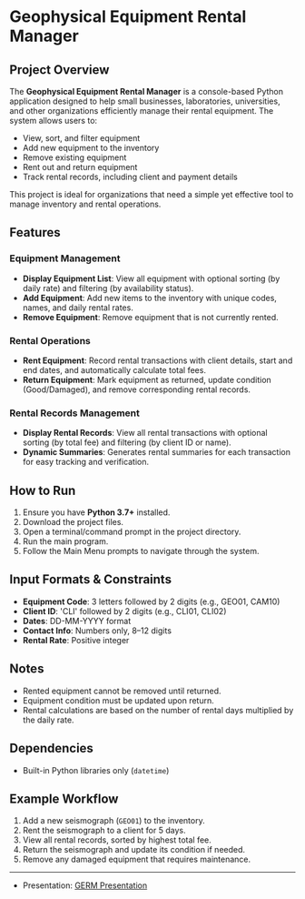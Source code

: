 # Geophysical Equipment Rental Manager

## Project Overview
The **Geophysical Equipment Rental Manager** is a console-based Python application designed to help small businesses, laboratories, universities, and other organizations efficiently manage their rental equipment. The system allows users to:

- View, sort, and filter equipment
- Add new equipment to the inventory
- Remove existing equipment
- Rent out and return equipment
- Track rental records, including client and payment details

This project is ideal for organizations that need a simple yet effective tool to manage inventory and rental operations.

## Features

### Equipment Management
- **Display Equipment List**: View all equipment with optional sorting (by daily rate) and filtering (by availability status).  
- **Add Equipment**: Add new items to the inventory with unique codes, names, and daily rental rates.  
- **Remove Equipment**: Remove equipment that is not currently rented.  

### Rental Operations
- **Rent Equipment**: Record rental transactions with client details, start and end dates, and automatically calculate total fees.  
- **Return Equipment**: Mark equipment as returned, update condition (Good/Damaged), and remove corresponding rental records.  

### Rental Records Management
- **Display Rental Records**: View all rental transactions with optional sorting (by total fee) and filtering (by client ID or name).  
- **Dynamic Summaries**: Generates rental summaries for each transaction for easy tracking and verification.

## How to Run

1. Ensure you have **Python 3.7+** installed.
2. Download the project files.
3. Open a terminal/command prompt in the project directory.
4. Run the main program.
5. Follow the Main Menu prompts to navigate through the system.

## Input Formats & Constraints
- **Equipment Code**: 3 letters followed by 2 digits (e.g., GEO01, CAM10)  
- **Client ID**: 'CLI' followed by 2 digits (e.g., CLI01, CLI02)  
- **Dates**: DD-MM-YYYY format  
- **Contact Info**: Numbers only, 8–12 digits  
- **Rental Rate**: Positive integer

## Notes
- Rented equipment cannot be removed until returned.  
- Equipment condition must be updated upon return.  
- Rental calculations are based on the number of rental days multiplied by the daily rate.

## Dependencies
- Built-in Python libraries only (`datetime`)

## Example Workflow
1. Add a new seismograph (`GEO01`) to the inventory.  
2. Rent the seismograph to a client for 5 days.  
3. View all rental records, sorted by highest total fee.  
4. Return the seismograph and update its condition if needed.  
5. Remove any damaged equipment that requires maintenance.

---

- Presentation: [GERM Presentation](https://drive.google.com/file/d/1C-regRqSA5F-qkRF1GglHilzfG3i38-8/view?usp=sharing)
